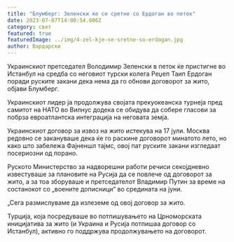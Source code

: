 ```yaml
---
title: "Блумберг: Зеленски ќе се сретне со Ердоган во петок"
date: 2023-07-07T14:00:54.606Z
category: свет
featured: true
featuredImage: ../img/4-zel-kje-se-sretne-so-erdogan.jpg
author: Вардарски
---
```

Украинскиот претседател Володимир Зеленски в петок ќе пристигне во Истанбул на средба со неговиот турски колега Реџеп Таип Ердоган поради руските закани дека нема да го обнови договорот за жито, објави Блумберг.

Украинскиот лидер ја продолжува својата прекуокеанска турнеја пред самитот на НАТО во Вилнус додека се обидува да собере гласови за побрза евроатлантска интеграција на неговата земја.

Украинскиот договор за извоз на жито истекува на 17 јули. Москва редовно се закануваше дека ќе го раскине договорот минатото лето, но како што забележа Фајненшл тајмс, овој пат руските закани изгледаат посериозни од порано.

Руското Министерство за надворешни работи речиси секојдневно известуваше за плановите на Русија да се повлече од договорот за жито, а за тоа зборуваше и претседателот Владимир Путин за време на состанокот со „воените дописници“ во средината на јуни.

„Сега размислуваме да излеземе од овој договор за жито.

Турција, која посредуваше во потпишувањето на Црноморската иницијатива за жито (и Украина и Русија потпишаа договор со Истанбул), активно го поддржува продолжувањето на договорот.